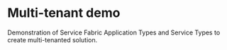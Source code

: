# Multi-tenant demo
Demonstration of Service Fabric Application Types and Service Types to create multi-tenanted solution.
